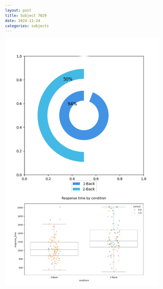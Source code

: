 ```yaml
---
layout: post
title: Subject 7029
date: 2024-11-24
categories: subjects
---
```


![](data/7029/run-9/7029_accuracy_by_condition.png)
![](data/7029/run-9/7029_response_time_by_condition.png)
